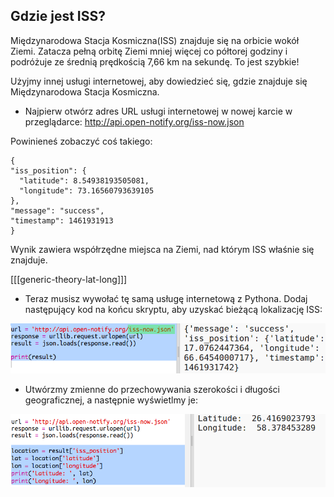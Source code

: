 ## Gdzie jest ISS?

Międzynarodowa Stacja Kosmiczna(ISS) znajduje się na orbicie wokół Ziemi. Zatacza pełną orbitę Ziemi mniej więcej co półtorej godziny i podróżuje ze średnią prędkością 7,66 km na sekundę. To jest szybkie!

Użyjmy innej usługi internetowej, aby dowiedzieć się, gdzie znajduje się Międzynarodowa Stacja Kosmiczna.

+ Najpierw otwórz adres URL usługi internetowej w nowej karcie w przeglądarce: <a href="http://api.open-notify.org/iss-now.json" target="_blank">http://api.open-notify.org/iss-now.json</a>

Powinieneś zobaczyć coś takiego:

    {
    "iss_position": {
      "latitude": 8.54938193505081, 
      "longitude": 73.16560793639105
    }, 
    "message": "success", 
    "timestamp": 1461931913
    }
    

Wynik zawiera współrzędne miejsca na Ziemi, nad którym ISS właśnie się znajduje.

[[[generic-theory-lat-long]]]

+ Teraz musisz wywołać tę samą usługę internetową z Pythona. Dodaj następujący kod na końcu skryptu, aby uzyskać bieżącą lokalizację ISS:

![screenshot](images/iss-location.png)

+ Utwórzmy zmienne do przechowywania szerokości i długości geograficznej, a następnie wyświetlmy je:

![screenshot](images/iss-coordinates.png)